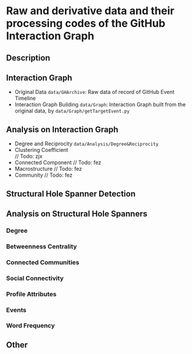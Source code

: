 # Raw and derivative data and their processing codes of the GitHub Interaction Graph

## Description

## Interaction Graph
-  Original Data `data/GHArchive`: Raw data of record of GitHub Event Timeline
- Interaction Graph Building `data/Graph`: Interaction Graph built from the original data, by `data/Graph/getTargetEvent.py`

## Analysis on Interaction Graph
- Degree and Reciprocity `data/Analysis/Degree&Reciprocity`
- Clustering Coefficient  
// Todo: zjx
- Connected Component
// Todo: fez
- Macrostructure
// Todo: fez
- Community
// Todo: fez

## Structural Hole Spanner Detection

## Analysis on Structural Hole Spanners
### Degree
### Betweenness Centrality
### Connected Communities
### Social Connectivity
### Profile Attributes
### Events
### Word Frequency

## Other
